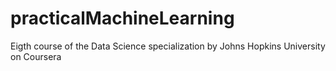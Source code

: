 # practicalMachineLearning
Eigth course of the Data Science specialization by Johns Hopkins University on Coursera
